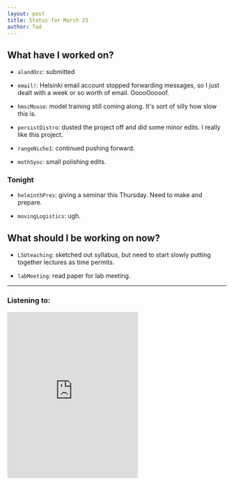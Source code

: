 ```yaml
---
layout: post 
title: Status for March 25 
author: Tad
---
```


## What have I worked on?

* `alandOcc`: submitted

* `email!`: Helsinki email account stopped forwarding messages, so I just dealt with a week or so worth of email. OoooOoooof. 

* `hmscMouse`: model training still coming along. It's sort of silly how slow this is.

* `persistDistro`: dusted the project off and did some minor edits. I really like this project. 

* `rangeNiche1`: continued pushing forward.

* `mothSync`: small polishing edits.







### Tonight

* `helminthPres`: giving a seminar this Thursday. Need to make and prepare.

* `movingLogistics`: ugh.






## What should I be working on now?

* `LSUteaching`: sketched out syllabus, but need to start slowly putting together lectures as time permits.

* `labMeeting`: read paper for lab meeting. 







--- 

### Listening to:

<iframe src="https://open.spotify.com/embed/track/7u1RI4AoW4FIsMukmpujJ7" width="300" height="380" frameborder="0" allowtransparency="true" allow="encrypted-media"></iframe>

<i class='fa fa-code' style='color:pink'></i>
